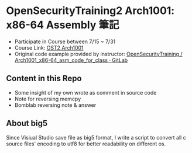 # OpenSecurityTraining2 Arch1001: x86-64 Assembly 筆記

- Participate in Course between 7/15 ~ 7/31
- Course Link: [OST2 Arch1001](https://p.ost2.fyi/courses/course-v1:OpenSecurityTraining2+Arch1001_x86-64_Asm+2021_v1/course/)
- Original code example provided by instructor: [OpenSecurityTraining / Arch1001_x86-64_asm_code_for_class · GitLab](https://gitlab.com/opensecuritytraining/arch1001_x86-64_asm_code_for_class)

## Content in this Repo

- Some insight of my own wrote as comment in source code
- Note for reversing memcpy
- Bomblab reversing note & answer

## About big5

Since Visiual Studio save file as big5 format, I write a script to convert all c source files' encoding to utf8 for better readability on different os.